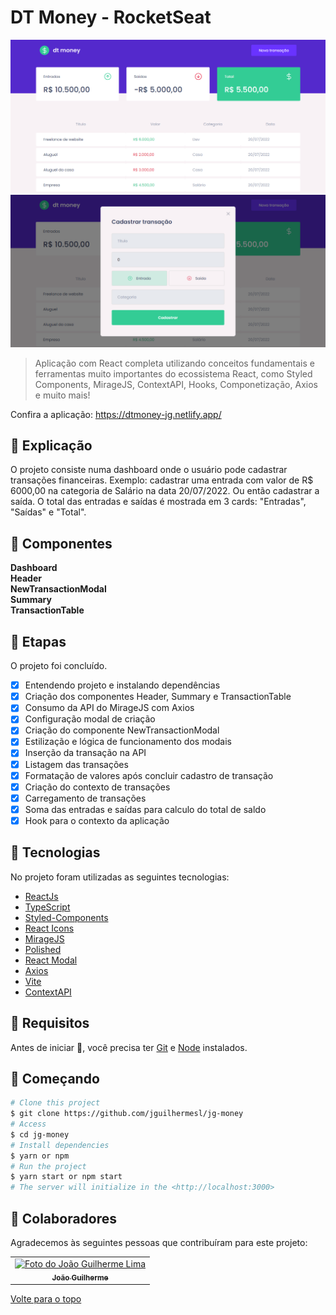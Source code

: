 # DT Money - RocketSeat 

<img src="./prints-readme/dashboard.png" alt="Página dashboard" />
<img src="./prints-readme/modal.png" alt="Modal para add transação" />

>  Aplicação com React completa utilizando conceitos fundamentais e ferramentas muito importantes do ecossistema React, como Styled Components, MirageJS, ContextAPI, Hooks, Componetização, Axios e muito mais!

Confira a aplicação: https://dtmoney-jg.netlify.app/ <br>

## :page_facing_up: Explicação

O projeto consiste numa dashboard onde o usuário pode cadastrar transações financeiras. 
Exemplo: cadastrar uma entrada com valor de R$ 6000,00 na categoria de Salário na data 20/07/2022. Ou então cadastrar a saída.
O total das entradas e saídas é mostrada em 3 cards: "Entradas", "Saídas" e "Total".

## 📁 Componentes

**Dashboard** </br>
**Header**  </br>
**NewTransactionModal** </br>
**Summary** </br>
**TransactionTable** </br>
 
## :dart: Etapas ##

O projeto foi concluído.

- [x] Entendendo projeto e instalando dependências
- [x] Criação dos componentes Header, Summary e TransactionTable
- [x] Consumo da API do MirageJS com Axios
- [x] Configuração modal de criação
- [x] Criação do componente NewTransactionModal
- [x] Estilização e lógica de funcionamento dos modais
- [x] Inserção da transação na API
- [x] Listagem das transações
- [x] Formatação de valores após concluir cadastro de transação
- [x] Criação do contexto de transações
- [x] Carregamento de transações
- [x] Soma das entradas e saídas para calculo do total de saldo
- [x] Hook para o contexto da aplicação

## :rocket: Tecnologias ##

No projeto foram utilizadas as seguintes tecnologias:

- [ReactJs](https://pt-br.reactjs.org/)
- [TypeScript](https://www.typescriptlang.org/)
- [Styled-Components](https://www.styled-components.com/)
- [React Icons](https://react-icons.github.io/react-icons/)
- [MirageJS](https://miragejs.com/)
- [Polished](https://polished.js.org/)
- [React Modal](https://www.npmjs.com/package/react-modal)
- [Axios](https://www.npmjs.com/package/axios)
- [Vite](https://vitejs.dev/)
- [ContextAPI](https://pt-br.reactjs.org/docs/context.html)

## :closed_book: Requisitos ##

Antes de iniciar :checkered_flag:, você precisa ter [Git](https://git-scm.com) e [Node](https://nodejs.org/en/) instalados.

## :checkered_flag: Começando ##

```bash
# Clone this project
$ git clone https://github.com/jguilhermesl/jg-money
# Access
$ cd jg-money
# Install dependencies
$ yarn or npm 
# Run the project
$ yarn start or npm start 
# The server will initialize in the <http://localhost:3000>
```
## 🤝 Colaboradores

Agradecemos às seguintes pessoas que contribuíram para este projeto:

<table>
  <tr>
    <td align="center">
      <a href="#">
        <img src="https://media-exp1.licdn.com/dms/image/C4D03AQEEieIa-_h22g/profile-displayphoto-shrink_800_800/0/1651164045663?e=1658966400&v=beta&t=20osuQdvJ8V16r834e0NxcSHYMEE_1t-okD5LF-wATw" width="160px;" alt="Foto do João Guilherme Lima"/><br>
          <sub>
            <b>João Guilherme</b>
          </sub>
        </a>
      </td>
  </tr>
</table>

<a href="#top">Volte para o topo</a>